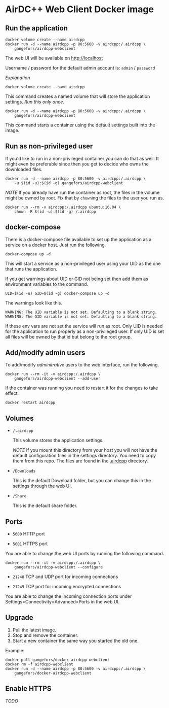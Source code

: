 AirDC++ Web Client Docker image
===============================

Run the application
-------------------

    docker volume create --name airdcpp
    docker run -d --name airdcpp -p 80:5600 -v airdcpp:/.airdcpp \
        gangefors/airdcpp-webclient

The web UI will be available on [http://localhost]

Username / password for the default admin account is: `admin` / `password`

*Explanation*

    docker volume create --name airdcpp

This command creates a named volume that will store the application settings.
*Run this only once.*

    docker run -d --name airdcpp -p 80:5600 -v airdcpp:/.airdcpp \ 
        gangefors/airdcpp-webclient

This command starts a container using the default settings built into the
image.


Run as non-privileged user
--------------------------

If you'd like to run in a non-privileged container you can do that as well.
It might even be preferable since then you get to decide who owns the
downloaded files.

    docker run -d --name airdcpp -p 80:5600 -v airdcpp:/.airdcpp \
        -u $(id -u):$(id -g) gangefors/airdcpp-webclient

*NOTE*
If you already have run the container as root, the files in the volume might
be owned by root. Fix that by `chown`ing the files to the user you run as.

    docker run --rm -v airdcpp:/.airdcpp ubuntu:16.04 \
        chown -R $(id -u):$(id -g) /.airdcpp


docker-compose
--------------

There is a docker-compose file available to set up the application as a service
on a docker host. Just run the following.

    docker-compose up -d

This will start a service as a non-privileged user using your UID as the one
that runs the application.

If you get warnings about UID or GID not being set then add them as environment
variables to the command.

    UID=$(id -u) GID=$(id -g) docker-compose up -d

The warnings look like this.

    WARNING: The UID variable is not set. Defaulting to a blank string.
    WARNING: The GID variable is not set. Defaulting to a blank string.

If these env vars are not set the service will run as root. Only UID is needed
for the application to run properly as a non-privileged user. If only UID is
set all files will be owned by that id but belong to the root group. 


Add/modify admin users
----------------------

To add/modify *adminitrative* users to the web interface, run the following.

    docker run --rm -it -v airdcpp:/.airdcpp \
        gangefors/airdcpp-webclient --add-user

If the container was running you need to restart it for the changes to take
effect.

    docker restart airdcpp    


Volumes
-------

- `/.airdcpp`

  This volume stores the application settings.

  *NOTE*
  If you mount this directory from your host you will not have the default
  configuration files in the settings directory. You need to copy them from
  this repo. The files are found in the [.airdcpp] directory.

- `/Downloads`

  This is the default Download folder, but you can change this in the
  settings through the web UI.

- `/Share`

  This is the default share folder.


Ports
-----

- `5600` HTTP port

- `5601` HTTPS port

You are able to change the web UI ports by running the following command.

    docker run --rm -it -v airdcpp:/.airdcpp \
        gangefors/airdcpp-webclient --configure
        
- `21248` TCP and UDP port for incoming connections

- `21249` TCP port for incoming encrypted connections

You are able to change the incoming connection ports under
Settings>Connectivity>Advanced>Ports in the web UI.


Upgrade
-------
1. Pull the latest image.
2. Stop and remove the container.
3. Start a new container the same way you started the old one.

Example:

    docker pull gangefors/docker-airdcpp-webclient
    docker rm -f airdcpp-webclient
    docker run -d --name airdcpp -p 80:5600 -v airdcpp:/.airdcpp \
        gangefors/docker-airdcpp-webclient


Enable HTTPS
------------

*TODO*


[http://localhost]: http://localhost
[.airdcpp]: .airdcpp